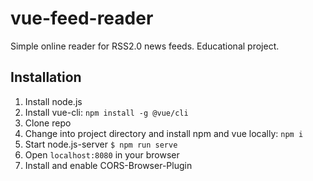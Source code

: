 # vue-feed-reader

Simple online reader for RSS2.0 news feeds. Educational project.

## Installation
1. Install node.js
2. Install vue-cli: `npm install -g @vue/cli`
3. Clone repo
4. Change into project directory and install npm and vue locally: `npm i`
5. Start node.js-server `$ npm run serve`  
6. Open `localhost:8080` in your browser
7. Install and enable CORS-Browser-Plugin
